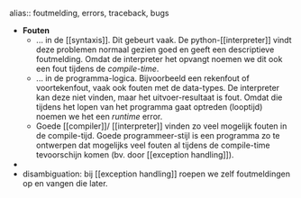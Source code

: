 alias:: foutmelding, errors, traceback, bugs

- **Fouten**
	- ... in de [[syntaxis]]. Dit gebeurt vaak. De python-[[interpreter]] vindt deze problemen normaal gezien goed en geeft een descriptieve foutmelding. Omdat de interpreter het opvangt noemen we dit ook een fout tijdens de *compile-time*.
	- ... in de programma-logica. Bijvoorbeeld een rekenfout of voortekenfout, vaak ook fouten met de data-types. De interpreter kan deze niet vinden, maar het uitvoer-resultaat is fout. Omdat die tijdens het lopen van het programma gaat optreden (looptijd) noemen we het een *runtime* error.
	- Goede [[compiler]]/ [[interpreter]] vinden zo veel mogelijk fouten in de compile-tijd. Goede programmeer-stijl is een programma zo te ontwerpen dat mogelijks veel fouten al tijdens de compile-time tevoorschijn komen (bv. door [[exception handling]]).
-
- disambiguation: bij [[exception handling]] roepen we zelf foutmeldingen op en vangen die later.